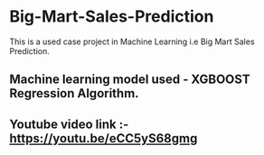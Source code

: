 # Big-Mart-Sales-Prediction
This is a used case project in Machine Learning i.e Big Mart Sales Prediction. 

## Machine learning model used - XGBOOST Regression Algorithm.

## Youtube video link :- https://youtu.be/eCC5yS68gmg
